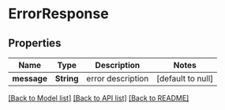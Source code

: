 # ErrorResponse
## Properties

Name | Type | Description | Notes
------------ | ------------- | ------------- | -------------
**message** | **String** | error description | [default to null]

[[Back to Model list]](../README.md#documentation-for-models) [[Back to API list]](../README.md#documentation-for-api-endpoints) [[Back to README]](../README.md)

